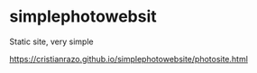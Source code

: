 # simplephotowebsit

Static site, very simple 

https://cristianrazo.github.io/simplephotowebsite/photosite.html
